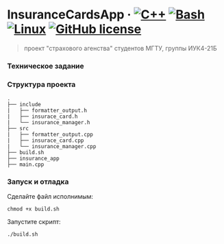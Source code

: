 # InsuranceCardsApp &middot; [![C++](https://img.shields.io/badge/C++-%2300599C.svg?logo=c%2B%2B&logoColor=white)](#) [![Bash](https://img.shields.io/badge/Bash-4EAA25?logo=gnubash&logoColor=fff)](#) [![Linux](https://img.shields.io/badge/Linux-FCC624?logo=linux&logoColor=black)](#) [![GitHub license](https://img.shields.io/badge/license-MIT-blue.svg?style=flat-square)](https://github.com/your/your-project/blob/master/LICENSE)
> проект "страхового агенства" студентов МГТУ, группы ИУК4-21Б

### Техническое задание



### Структура проекта

  ```
  .
  ├── include
  |   ├── formatter_output.h
  |   ├── insurace_card.h
  |   └── insurance_manager.h
  ├── src
  |   ├── formatter_output.cpp
  |   ├── insurace_card.cpp
  |   └── insurance_manager.cpp
  ├── build.sh
  ├── insurance_app
  ├── main.cpp
  ```


### Запуск и отладка

Сделайте файл исполнимым:

```shell
chmod +x build.sh
```

Запустите скрипт:

```shell
./build.sh
```
